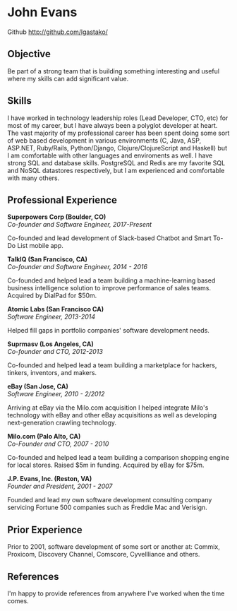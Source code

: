 # John Evans

Github http://github.com/lgastako/

## Objective

Be part of a strong team that is building something interesting and useful
where my skills can add significant value.

## Skills

I have worked in technology leadership roles (Lead Developer, CTO, etc) for
most of my career, but I have always been a polyglot developer at heart.  The
vast majority of my professional career has been spent doing some sort of web
based development in various environments (C, Java, ASP, ASP.NET, Ruby/Rails,
Python/Django, Clojure/ClojureScript and Haskell) but I am comfortable with
other languages and enviroments as well. I have strong SQL and database skills.
PostgreSQL and Redis are my favorite SQL and NoSQL datastores respectively, but
I am experienced and comfortable with many others.

## Professional Experience

**Superpowers Corp (Boulder, CO)**<br>
*Co-founder and Software Engineer, 2017-Present*

Co-founded and lead development of Slack-based Chatbot and Smart To-Do List
mobile app.


**TalkIQ (San Francisco, CA)**<br>
*Co-founder and Software Engineer, 2014 - 2016*

Co-founded and helped lead a team building a machine-learning based business
intelligence solution to improve performance of sales teams.  Acquired by
DialPad for $50m.


**Atomic Labs (San Francisco CA)**<br>
*Software Engineer, 2013-2014*

Helped fill gaps in portfolio companies' software development needs.


**Suprmasv (Los Angeles, CA)**<br>
*Co-founder and CTO, 2012-2013*

Co-founded and helped lead a team building a marketplace for hackers, tinkers,
inventors, and makers.


**eBay (San Jose, CA)**<br>
*Software Engineer, 2010 - 2/2012*

Arriving at eBay via the Milo.com acquisition I helped integrate Milo's
technology with eBay and other eBay acquisitions as well as developing
next-generation crawling technology.


**Milo.com (Palo Alto, CA)**<br>
*Co-Founder and CTO, 2007 - 2010*

Co-founded and helped lead a team building a comparison shopping engine for
local stores.  Raised $5m in funding.  Acquired by eBay for $75m.


**J.P. Evans, Inc. (Reston, VA)**<br>
*Founder and President, 2001 - 2007*

Founded and lead my own software development consulting company servicing
Fortune 500 companies such as Freddie Mac and Verisign.


## Prior Experience

Prior to 2001, software development of some sort or another at:
Commix, Proxicom, Discovery Channel, Comscore, Cyvellliance and others.


## References

I'm happy to provide references from anywhere I've worked when the time comes.
